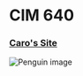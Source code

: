 # CIM 640

### [Caro's Site](http://carodiaz.co)


![Penguin image](https://i.pinimg.com/236x/41/48/16/414816ddc451407fdd0c377431eab8d5--penguin-drawing-penguin-illustration.jpg)